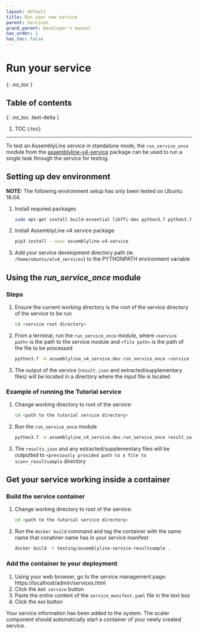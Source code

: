 ```yaml
---
layout: default
title: Run your new service
parent: Services
grand_parent: Developer's manual
nav_order: 2
has_toc: false
---
```


# Run your service
{: .no_toc }


## Table of contents
{: .no_toc .text-delta }

1. TOC
{:toc}

---

To test an AssemblyLine service in standalone mode, the
`run_service_once` module from the [assemblyline-v4-service](https://pypi.org/project/assemblyline-v4-service/) package
can be used to run a single task through the service for testing.

## Setting up dev environment
**NOTE:** The following environment setup has only been tested on Ubuntu 18.04.

1. Install required packages

    ```bash
    sudo apt-get install build-essential libffi-dev python3.7 python3.7-dev python3-pip automake autoconf libtool libfuzzy-dev
    ```
    
2. Install AssemblyLine v4 service package

    ```bash
    pip3 install --user assemblyline-v4-service
    ```
    
3. Add your service development directory path (ie. `/home/ubuntu/alv4_services`) to the PYTHONPATH environment variable

## Using the *run_service_once* module
### Steps
1. Ensure the current working directory is the root of the service directory of the service to be run

    ```bash
    cd <service root directory>
   ```
   
2. From a terminal, run the `run_service_once` module, where `<service path>` is the path to the service module and `<file path>` is the path of the file to be processed

    ```bash
   python3.7 -m assemblyline_v4_service.dev.run_service_once <service path> <file path>
   ```
   
3. The output of the service (`result.json` and extracted/supplementary files) will be located in a directory where the
   input file is located 
   
### Example of running the Tutorial service
1. Change working directory to root of the service:

    ```bash
   cd <path to the tutorial service directory>
   ```
   
2. Run the `run_service_once` module

    ```bash
    python3.7 -m assemblyline_v4_service.dev.run_service_once result_sample.ResultSample <path to a file to scan>
   ```
   
3. The `results.json` and any extracted/supplementary files will be outputted to `<previously provided path to a file to scan>_resultsample` directory

## Get your service working inside a container
### Build the service container
1. Change working directory to root of the service:

    ```bash
   cd <path to the tutorial service directory>
   ```
   
2. Run the `docker build` command and tag the container with the same name that conatiner name has in your service manifest

    ```bash
    docker build -t testing/assemblyline-service-resultsample .
   ```

### Add the container to your deployment

1. Using your web browser, go to the service management page: https://localhost/admin/services.html
2. Click the `Add service` button
3. Paste the entire content of the `service_manifest.yaml` file in the text box
4. Click the `Add` button

Your service information has been added to the system. The scaler component should automatically start a container of your newly created service.


